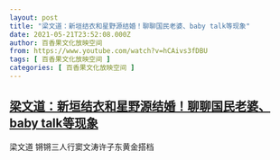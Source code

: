 ```yaml
---
layout: post
title: "梁文道：新垣结衣和星野源结婚！聊聊国民老婆、baby talk等现象"
date: 2021-05-21T23:52:08.000Z
author: 百香果文化放映空间
from: https://www.youtube.com/watch?v=hCAivs3fDBU
tags: [ 百香果文化放映空间 ]
categories: [ 百香果文化放映空间 ]
---
```

<!--1621641128000-->
[梁文道：新垣结衣和星野源结婚！聊聊国民老婆、baby talk等现象](https://www.youtube.com/watch?v=hCAivs3fDBU)
------

<div>
梁文道 锵锵三人行窦文涛许子东黄金搭档
</div>

